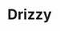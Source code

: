 ---
title: Drizzy
crosslinks:
- hiphopheads
- Kanye
- livven
- FrankOcean
- toronto
- NoStupidQuestions
- Eminem
- Hiphopcirclejerk
- KendrickLamar
- drake
- hhh
- AskReddit
---
